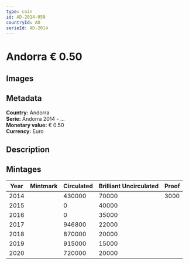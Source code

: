```yaml
---
type: coin
id: AD-2014-050
countryId: AD
serieId: AD-2014
---
```


# Andorra € 0.50

## Images


## Metadata

**Country:** Andorra\
**Serie:** Andorra 2014 - ...\
**Monetary value:** € 0.50\
**Currency:** Euro

## Description


## Mintages

| Year | Mintmark | Circulated | Brilliant Uncirculated | Proof |
| ---- | -------- | ---------- | ---------------------- | ----- |
| 2014 |  | 430000| 70000 | 3000 |
| 2015 |  | 0| 40000 |  |
| 2016 |  | 0| 35000 |  |
| 2017 |  | 946800| 22000 |  |
| 2018 |  | 870000| 20000 |  |
| 2019 |  | 915000| 15000 |  |
| 2020 |  | 720000| 20000 |  |
